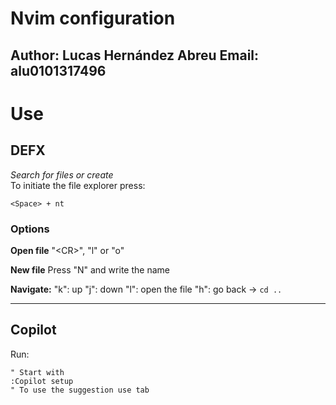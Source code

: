 # Nvim configuration
**Author:** Lucas Hernández Abreu
**Email:** alu0101317496
----

# Use

## DEFX
*Search for files or create*
<br>
To initiate the file explorer press:
```vim
<Space> + nt
```
### Options
**Open file**
"\<CR\>", "l" or "o"

**New file**
Press "N" and write the name

**Navigate:**
"k": up
"j": down
"l": open the file
"h": go back -> `cd ..`


----

## Copilot

Run:
```vim
" Start with
:Copilot setup
" To use the suggestion use tab
```
